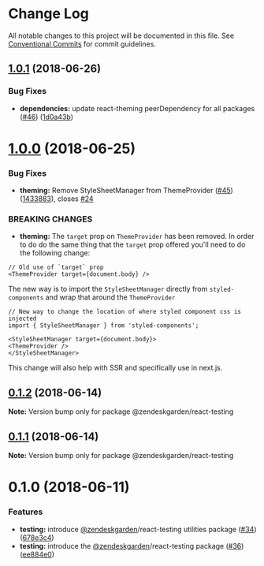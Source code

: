 # Change Log

All notable changes to this project will be documented in this file.
See [Conventional Commits](https://conventionalcommits.org) for commit guidelines.

  <a name="1.0.1"></a>
## [1.0.1](https://github.com/zendeskgarden/react-components/compare/@zendeskgarden/react-testing@1.0.0...@zendeskgarden/react-testing@1.0.1) (2018-06-26)


### Bug Fixes

* **dependencies:** update react-theming peerDependency for all packages ([#46](https://github.com/zendeskgarden/react-components/issues/46)) ([1d0a43b](https://github.com/zendeskgarden/react-components/commit/1d0a43b))




  <a name="1.0.0"></a>
# [1.0.0](https://github.com/zendeskgarden/react-components/compare/@zendeskgarden/react-testing@0.1.2...@zendeskgarden/react-testing@1.0.0) (2018-06-25)


### Bug Fixes

* **theming:** Remove StyleSheetManager from ThemeProvider ([#45](https://github.com/zendeskgarden/react-components/issues/45)) ([1433883](https://github.com/zendeskgarden/react-components/commit/1433883)), closes [#24](https://github.com/zendeskgarden/react-components/issues/24)


### BREAKING CHANGES

* **theming:** The `target` prop on `ThemeProvider` has been removed. In order to do do the same thing that the `target` prop offered you'll need to do the following change:

```
// Old use of `target` prop
<ThemeProvider target={document.body} />
```

The new way is to import the `StyleSheetManager` directly from `styled-components` and wrap that around the `ThemeProvider`

```
// New way to change the location of where styled component css is injected
import { StyleSheetManager } from 'styled-components';

<StyleSheetManager target={document.body}>	
<ThemeProvider />
</StyleSheetManager>
```

This change will also help with SSR and specifically use in next.js.




<a name="0.1.2"></a>
## [0.1.2](https://github.com/zendeskgarden/react-components/compare/@zendeskgarden/react-testing@0.1.1...@zendeskgarden/react-testing@0.1.2) (2018-06-14)




**Note:** Version bump only for package @zendeskgarden/react-testing

<a name="0.1.1"></a>
## [0.1.1](https://github.com/zendeskgarden/react-components/compare/@zendeskgarden/react-testing@0.1.0...@zendeskgarden/react-testing@0.1.1) (2018-06-14)




**Note:** Version bump only for package @zendeskgarden/react-testing

<a name="0.1.0"></a>
# 0.1.0 (2018-06-11)


### Features

* **testing:** introduce [@zendeskgarden](https://github.com/zendeskgarden)/react-testing utilities package ([#34](https://github.com/zendeskgarden/react-components/issues/34)) ([678e3c4](https://github.com/zendeskgarden/react-components/commit/678e3c4))
* **testing:** introduce the [@zendeskgarden](https://github.com/zendeskgarden)/react-testing package ([#36](https://github.com/zendeskgarden/react-components/issues/36)) ([ee884e0](https://github.com/zendeskgarden/react-components/commit/ee884e0))

